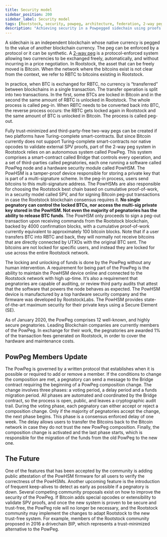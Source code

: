```yaml
---
title: Security model
sidebar_position: 200
sidebar_label: Security model
tags: [Rootstock, security, powpeg, architecture, federation, 2-way peg]
description: "Achieving security in a Powpegged sidechain using proofs of payment"
---
```


A sidechain is an independent blockchain whose native currency is pegged to the value of another blockchain currency. The peg can be enforced by a protocol or it can be synthetic. A [2-way peg](/concepts/powpeg/) is a protocol-enforced system allowing two currencies to be exchanged freely, automatically, and without incurring in a price negotiation. In Rootstock, the asset that can be freely moved is Bitcoin. When the network where the bitcoins exist is not clear from the context, we refer to RBTC to bitcoins existing in Rootstock.

In practice, when BTC is exchanged for RBTC, no currency is “transferred” between blockchains in a single transaction. The transfer operation is split into two transactions. In the first, some BTCs are locked in Bitcoin and in the second the same amount of RBTC is unlocked in Rootstock. The whole process is called peg-in. When RBTC needs to be converted back into BTC, the reverse process occurs: the RBTC gets locked again in Rootstock and the same amount of BTC is unlocked in Bitcoin. The process is called peg-out.

Fully trust-minimized and third-party-free two-way pegs can be created if two platforms have Turing-complete smart-contracts. But since Bitcoin currently does not support Turing-complete smart-contracts nor native opcodes to validate external SPV proofs, part of the 2-way peg system in Rootstock relies on an autonomous system called PowPeg. This system comprises a smart-contract called Bridge that controls every operation, and a set of third-parties called pegnatories, each one running a software called PowPeg node and a hardware security module called PowHSM. The PowHSM is a tamper-proof device responsible for storing a private key that is part of a multi-signature scheme. In the peg-in process, users send bitcoins to this  multi-signature address.  The PowHSMs are also responsible for choosing the Rootstock best chain based on cumulative proof-of-work, in a security model called SPV, and for signing Bitcoin peg-put transactions in case the Rootstock blockchain consensus requires it. **No single pegnatory can control the locked BTCs, nor access the multi-sig private key stored in the PowHSM. Not even the majority of pegnatories has the ability to release BTC funds**. The PowHSM only proceeds to sign a peg-out transaction upon receiving commands from the Rootstock blockchain, backed by 4000 confirmation blocks, with a cumulative proof-of-work currently equivalent to approximately 100 bitcoin blocks. Note that if a user transfers BTC into RBTC and back, they will normally not receive bitcoins that are directly connected by UTXOs with the original BTC sent. The bitcoins are not locked for specific users, and instead they are locked for use across the entire Rootstock network.

The locking and unlocking of funds is done by the PowPeg without any human intervention. A requirement for being part of the PowPeg is the ability to maintain the PowHSM device online and connected to the Rootstock network with high up-time. It’s also a requirement that pegnatories are capable of auditing, or review third party audits that attest that the software that powers the node behaves as expected. The PowHSM device is manufactured by a top hardware security company and the firmware was developed by RootstockLabs. The PowHSM provides state-of-the-art maximum security for their private keys using a Secure Element (SE).

As of January 2020, the PowPeg comprises 12 well-known, and highly secure pegnatories. Leading Blockchain companies are currently members of the PowPeg.  In exchange for their work, the pegnatories are awarded 1% of the transaction fees generated on Rootstock, in order to cover the hardware and maintenance costs. 

## PowPeg Members Update

The PowPeg is governed by a written protocol that establishes when it is possible or required to add or remove a member. If the conditions to change the composition are met, a pegnatory can send a message to the Bridge contract requiring the beginning of a PowPeg composition change. The change involves three phases: a voting period, a delay period and a funds migration period.  All phases are automated and coordinated by the Bridge contract, so the process is open, public, and leaves a cryptographic audit trail.  During the voting phase, each pegnatory can either accept or reject a composition change. Only if the majority of pegnatories accept the change, the next phase begins. This phase is a consensus enforced delay of one week. The delay allows users to transfer the Bitcoins back to the Bitcoin network in case they do not trust the new PowPeg composition. Finally, the composition change is activated and the last phase starts, which is responsible for the migration of the funds from the old PowPeg to the new one. 

## The Future

One of the features that has been accepted by the community is adding public attestation of the PowHSM firmware for all users to verify the correctness of the PowHSMs. Another upcoming feature is the introduction of frequent keep-alives to detect as early as possible if a pegnatory is down. Several competing community proposals exist on how to improve the security of the PowPeg. If Bitcoin adds special opcodes or extensibility to validate SPV proofs, and once the new system is proven to be secure and trust-free, the PowPeg role will no longer be necessary, and the Rootstock community may implement the changes to adapt Rootstock to the new trust-free system. For example, members of the Rootstock community proposed in 2016 a drivechain BIP, which represents a trust-minimized alternative to the PowPeg.
